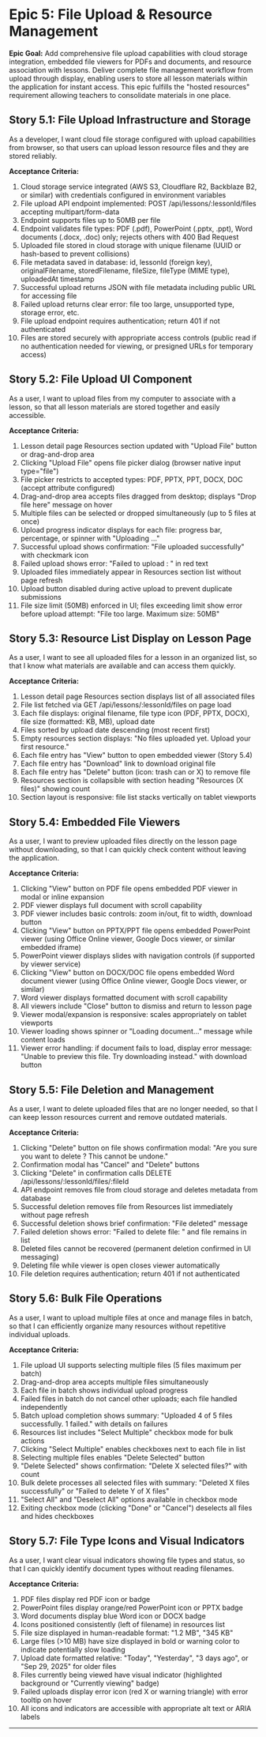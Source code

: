 # Epic 5: File Upload & Resource Management

**Epic Goal:** Add comprehensive file upload capabilities with cloud storage integration, embedded file viewers for PDFs and documents, and resource association with lessons. Deliver complete file management workflow from upload through display, enabling users to store all lesson materials within the application for instant access. This epic fulfills the "hosted resources" requirement allowing teachers to consolidate materials in one place.

## Story 5.1: File Upload Infrastructure and Storage

As a developer,
I want cloud file storage configured with upload capabilities from browser,
so that users can upload lesson resource files and they are stored reliably.

**Acceptance Criteria:**

1. Cloud storage service integrated (AWS S3, Cloudflare R2, Backblaze B2, or similar) with credentials configured in environment variables
2. File upload API endpoint implemented: POST /api/lessons/:lessonId/files accepting multipart/form-data
3. Endpoint supports files up to 50MB per file
4. Endpoint validates file types: PDF (.pdf), PowerPoint (.pptx, .ppt), Word documents (.docx, .doc) only; rejects others with 400 Bad Request
5. Uploaded file stored in cloud storage with unique filename (UUID or hash-based to prevent collisions)
6. File metadata saved in database: id, lessonId (foreign key), originalFilename, storedFilename, fileSize, fileType (MIME type), uploadedAt timestamp
7. Successful upload returns JSON with file metadata including public URL for accessing file
8. Failed upload returns clear error: file too large, unsupported type, storage error, etc.
9. File upload endpoint requires authentication; return 401 if not authenticated
10. Files are stored securely with appropriate access controls (public read if no authentication needed for viewing, or presigned URLs for temporary access)

## Story 5.2: File Upload UI Component

As a user,
I want to upload files from my computer to associate with a lesson,
so that all lesson materials are stored together and easily accessible.

**Acceptance Criteria:**

1. Lesson detail page Resources section updated with "Upload File" button or drag-and-drop area
2. Clicking "Upload File" opens file picker dialog (browser native input type="file")
3. File picker restricts to accepted types: PDF, PPTX, PPT, DOCX, DOC (accept attribute configured)
4. Drag-and-drop area accepts files dragged from desktop; displays "Drop file here" message on hover
5. Multiple files can be selected or dropped simultaneously (up to 5 files at once)
6. Upload progress indicator displays for each file: progress bar, percentage, or spinner with "Uploading <filename>..."
7. Successful upload shows confirmation: "File uploaded successfully" with checkmark icon
8. Failed upload shows error: "Failed to upload <filename>: <reason>" in red text
9. Uploaded files immediately appear in Resources section list without page refresh
10. Upload button disabled during active upload to prevent duplicate submissions
11. File size limit (50MB) enforced in UI; files exceeding limit show error before upload attempt: "File too large. Maximum size: 50MB"

## Story 5.3: Resource List Display on Lesson Page

As a user,
I want to see all uploaded files for a lesson in an organized list,
so that I know what materials are available and can access them quickly.

**Acceptance Criteria:**

1. Lesson detail page Resources section displays list of all associated files
2. File list fetched via GET /api/lessons/:lessonId/files on page load
3. Each file displays: original filename, file type icon (PDF, PPTX, DOCX), file size (formatted: KB, MB), upload date
4. Files sorted by upload date descending (most recent first)
5. Empty resources section displays: "No files uploaded yet. Upload your first resource."
6. Each file entry has "View" button to open embedded viewer (Story 5.4)
7. Each file entry has "Download" link to download original file
8. Each file entry has "Delete" button (icon: trash can or X) to remove file
9. Resources section is collapsible with section heading "Resources (X files)" showing count
10. Section layout is responsive: file list stacks vertically on tablet viewports

## Story 5.4: Embedded File Viewers

As a user,
I want to preview uploaded files directly on the lesson page without downloading,
so that I can quickly check content without leaving the application.

**Acceptance Criteria:**

1. Clicking "View" button on PDF file opens embedded PDF viewer in modal or inline expansion
2. PDF viewer displays full document with scroll capability
3. PDF viewer includes basic controls: zoom in/out, fit to width, download button
4. Clicking "View" button on PPTX/PPT file opens embedded PowerPoint viewer (using Office Online viewer, Google Docs viewer, or similar embedded iframe)
5. PowerPoint viewer displays slides with navigation controls (if supported by viewer service)
6. Clicking "View" button on DOCX/DOC file opens embedded Word document viewer (using Office Online viewer, Google Docs viewer, or similar)
7. Word viewer displays formatted document with scroll capability
8. All viewers include "Close" button to dismiss and return to lesson page
9. Viewer modal/expansion is responsive: scales appropriately on tablet viewports
10. Viewer loading shows spinner or "Loading document..." message while content loads
11. Viewer error handling: if document fails to load, display error message: "Unable to preview this file. Try downloading instead." with download button

## Story 5.5: File Deletion and Management

As a user,
I want to delete uploaded files that are no longer needed,
so that I can keep lesson resources current and remove outdated materials.

**Acceptance Criteria:**

1. Clicking "Delete" button on file shows confirmation modal: "Are you sure you want to delete <filename>? This cannot be undone."
2. Confirmation modal has "Cancel" and "Delete" buttons
3. Clicking "Delete" in confirmation calls DELETE /api/lessons/:lessonId/files/:fileId
4. API endpoint removes file from cloud storage and deletes metadata from database
5. Successful deletion removes file from Resources list immediately without page refresh
6. Successful deletion shows brief confirmation: "File deleted" message
7. Failed deletion shows error: "Failed to delete file: <reason>" and file remains in list
8. Deleted files cannot be recovered (permanent deletion confirmed in UI messaging)
9. Deleting file while viewer is open closes viewer automatically
10. File deletion requires authentication; return 401 if not authenticated

## Story 5.6: Bulk File Operations

As a user,
I want to upload multiple files at once and manage files in batch,
so that I can efficiently organize many resources without repetitive individual uploads.

**Acceptance Criteria:**

1. File upload UI supports selecting multiple files (5 files maximum per batch)
2. Drag-and-drop area accepts multiple files simultaneously
3. Each file in batch shows individual upload progress
4. Failed files in batch do not cancel other uploads; each file handled independently
5. Batch upload completion shows summary: "Uploaded 4 of 5 files successfully. 1 failed." with details on failures
6. Resources list includes "Select Multiple" checkbox mode for bulk actions
7. Clicking "Select Multiple" enables checkboxes next to each file in list
8. Selecting multiple files enables "Delete Selected" button
9. "Delete Selected" shows confirmation: "Delete X selected files?" with count
10. Bulk delete processes all selected files with summary: "Deleted X files successfully" or "Failed to delete Y of X files"
11. "Select All" and "Deselect All" options available in checkbox mode
12. Exiting checkbox mode (clicking "Done" or "Cancel") deselects all files and hides checkboxes

## Story 5.7: File Type Icons and Visual Indicators

As a user,
I want clear visual indicators showing file types and status,
so that I can quickly identify document types without reading filenames.

**Acceptance Criteria:**

1. PDF files display red PDF icon or badge
2. PowerPoint files display orange/red PowerPoint icon or PPTX badge
3. Word documents display blue Word icon or DOCX badge
4. Icons positioned consistently (left of filename) in resources list
5. File size displayed in human-readable format: "1.2 MB", "345 KB"
6. Large files (>10 MB) have size displayed in bold or warning color to indicate potentially slow loading
7. Upload date formatted relative: "Today", "Yesterday", "3 days ago", or "Sep 29, 2025" for older files
8. Files currently being viewed have visual indicator (highlighted background or "Currently viewing" badge)
9. Failed uploads display error icon (red X or warning triangle) with error tooltip on hover
10. All icons and indicators are accessible with appropriate alt text or ARIA labels

---
